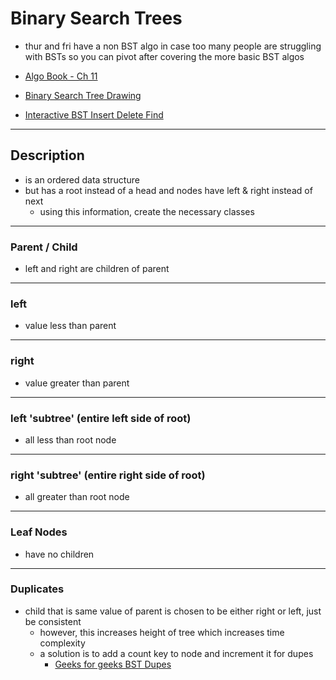 # Binary Search Trees

- thur and fri have a non BST algo in case too many people are struggling with BSTs so you can pivot after covering the more basic BST algos

- [Algo Book - Ch 11](http://algorithms.dojo.news/static/Algorithms/index.html#LinkTarget_2135)
- [Binary Search Tree Drawing](https://cdn-media-1.freecodecamp.org/images/2rTqYlcrnWtICedt131tDft0CmkzZaViExJX)
- [Interactive BST Insert Delete Find](https://www.cs.usfca.edu/~galles/visualization/BST.html)

---

## Description

- is an ordered data structure
- but has a root instead of a head and nodes have left & right instead of next
  - using this information, create the necessary classes

---

### Parent / Child

- left and right are children of parent

---

### left

- value less than parent

---

### right

- value greater than parent

---

### left 'subtree' (entire left side of root)

- all less than root node

---

### right 'subtree' (entire right side of root)

- all greater than root node

---

### Leaf Nodes

- have no children

---

### Duplicates

- child that is same value of parent is chosen to be either right or left, just be consistent
  - however, this increases height of tree which increases time complexity
  - a solution is to add a count key to node and increment it for dupes
    - [Geeks for geeks BST Dupes](https://www.geeksforgeeks.org/how-to-handle-duplicates-in-binary-search-tree/)
